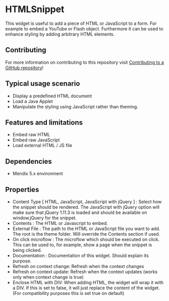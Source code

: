 # HTMLSnippet
This widget is useful to add a piece of HTML or JavaScript to a form. For example to embed a YouTube or Flash object. Furthermore it can be used to enhance styling by adding arbitrary HTML elements.

## Contributing

For more information on contributing to this repository visit [Contributing to a GitHub repository](https://docs.mendix.com/howto7/collaboration-project-management/contribute-to-a-github-repository)!

## Typical usage scenario

* Display a predefined HTML document
* Load a Java Applet
* Manipulate the styling using JavaScript rather than theming.

## Features and limitations

 * Embed raw HTML
 * Embed raw JavaScript
 * Load external HTML / JS file

## Dependencies
* Mendix 5.x environment

## Properties

* Content Type [ HTML, JavaScript, JavaScript with jQuery ] :
Select how the snippet should be rendered. The JavaScript with jQuery option will make sure that jQuery 1.11.3 is loaded and should be available on window.jQuery for the snippet.
* Contents :
The HTML or Javascript to embed.
* External File :
The path to the HTML or JavaScript file you want to add. The root is the theme folder. Will override the Contents section if used.
* On click microflow :
The microflow which should be executed on click. This can be used to, for example, show a page when the snippet is being clicked.
* Documentation :
Documentation of this widget. Should explain its purpose.
* Refresh on context change: Refresh when the context changes
* Refresh on context update: Refresh when the context updates (works only when context change is true)
* Enclose HTML with DIV: When adding HTML, the widget will wrap it with a DIV. If this is set to false, it will just replace the content of the widget. (For compatibility purposes this is set true on default)
